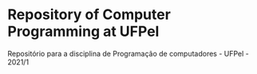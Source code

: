 # Repository of Computer Programming at UFPel
Repositório para a disciplina de Programação de computadores - UFPel - 2021/1
